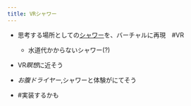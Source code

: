 ```yaml
---
title: VRシャワー
---
```


* 思考する場所としての[シャワー](%E3%82%B7%E3%83%A3%E3%83%AF%E3%83%BC.md)を、バーチャルに再現　#VR
  
  * 水道代かからないシャワー(?)
* VR*瞑想*に近そう

* *お腹ドライヤー*,シャワーと体験がにてそう

* \#実装するかも
